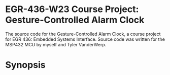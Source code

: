 # EGR-436-W23 Course Project: Gesture-Controlled Alarm Clock
The source code for the Gesture-Controlled Alarm Clock, a course project for EGR 436: Embedded Systems Interface. Source code was written for the MSP432 MCU by myself and Tyler VanderWerp.



# Synopsis 

